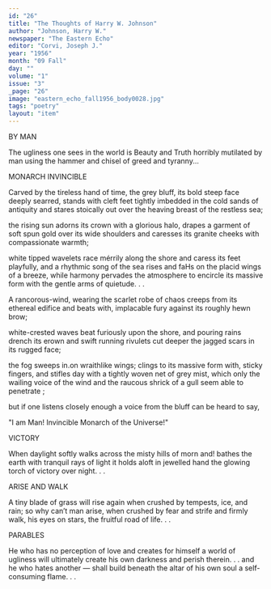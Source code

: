 ```yaml
---
id: "26"
title: "The Thoughts of Harry W. Johnson"
author: "Johnson, Harry W."
newspaper: "The Eastern Echo"
editor: "Corvi, Joseph J."
year: "1956"
month: "09 Fall"
day: ""
volume: "1"
issue: "3"
_page: "26"
image: "eastern_echo_fall1956_body0028.jpg"
tags: "poetry"
layout: "item"
---
```

BY MAN

The ugliness one sees
in the world
is Beauty and Truth
horribly mutilated
by man
using the hammer and chisel
of greed and tyranny...

MONARCH INVINCIBLE

Carved by the tireless hand of time,
the grey bluff, its bold steep face deeply searred,
stands with cleft feet tightly imbedded
in the cold sands of antiquity
and stares stoically out over the heaving breast
of the restless sea;

the rising sun adorns its crown
with a glorious halo,
drapes a garment of soft spun gold
over its wide shoulders
and caresses its granite cheeks
with compassionate warmth;

white tipped wavelets race mérrily along the shore
and caress its feet playfully,
and a rhythmic song of the sea rises and faHs
on the placid wings of a breeze,
while harmony pervades the atmosphere
to encircle its massive form
with the gentle arms of quietude. . .

A rancorous-wind, wearing the scarlet robe of chaos
creeps from its ethereal edifice
and beats with, implacable fury
against its roughly hewn brow;

white-crested waves beat furiously upon the shore,
and pouring rains drench its erown
and swift running rivulets cut deeper
the jagged scars in its rugged face;

the fog sweeps in.on wraithlike wings;
clings to its massive form with, sticky fingers,
and stifles day
with a tightly woven net of grey mist,
which only the wailing voice of the wind
and the raucous shrick of a gull
seem able to penetrate ;

but if one listens closely enough
a voice from the bluff can be heard to say,

"I am Man! Invincible Monarch of the Universe!"

VICTORY

When daylight softly walks
across the misty hills of morn
and! bathes the earth
with tranquil rays of light
it holds aloft in jewelled hand
the glowing torch
of victory over night. . .

ARISE AND WALK

A tiny blade of grass
will rise again
when crushed by tempests,
ice, and rain;
so why can’t man arise,
when crushed by fear and strife
and firmly walk, his eyes on stars,
the fruitful road of life. . .

PARABLES

He who has no perception of love
and creates for himself
a world of ugliness
will ultimately create
his own darkness
and perish therein. . .
and he who hates another —
shall build beneath
the altar of his own soul
a self-consuming flame. . .
